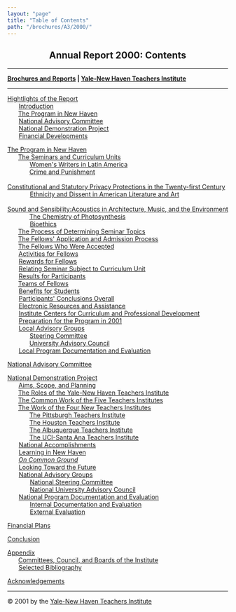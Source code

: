 ```yaml
---
layout: "page"
title: "Table of Contents"
path: "/brochures/A3/2000/"
---
```

<main>
<center>
<h2><b>Annual Report 2000: Contents</b></h2></center>
<hr/>
<b><a href="..\..\">Brochures and Reports</a>
| <a href="..\..\..\">Yale-New Haven Teachers Institute</a></b>
<hr/>
<p><a href="highlights.html">Hightlights of the Report</a>
<br/><font color="#FFFFFF" style="visibility:hidden;">____</font><nobr><a href="highlights.html#a">Introduction</a></nobr>
<br/><font color="#FFFFFF" style="visibility:hidden;">____</font><nobr><a href="highlights.html#b">The Program in New Haven</a></nobr>
<br/><font color="#FFFFFF" style="visibility:hidden;">____</font><nobr><a href="highlights.html#c">National Advisory Committee</a></nobr>
<br/><font color="#FFFFFF" style="visibility:hidden;">____</font><nobr><a href="highlights.html#d">National Demonstration Project</a></nobr>
<br/><font color="#FFFFFF" style="visibility:hidden;">____</font><nobr><a href="highlights.html#e">Financial Developments</a></nobr>
</p><p><a href="programnh.html">The Program in New Haven</a>
<br/><font color="#FFFFFF" style="visibility:hidden;">____</font><nobr><a href="programnh.html#a">The Seminars and Curriculum Units</a></nobr>
<br/><font color="#FFFFFF" style="visibility:hidden;">________</font><nobr><a href="programnh.html#b">Women's Writers in Latin America</a></nobr>
<br/><font color="#FFFFFF" style="visibility:hidden;">________</font><nobr><a href="programnh.html#c">Crime and Punishment</a></nobr>
<br/><font color="#FFFFFF" style="visibility:hidden;">________</font><nobr><a href="programnh.html#d">Constitutional and Statutory Privacy Protections in the Twenty-first Century</a></nobr>
<br/><font color="#FFFFFF" style="visibility:hidden;">________</font><nobr><a href="programnh.html#e">Ethnicity and Dissent in American Literature and Art</a></nobr>
<br/><font color="#FFFFFF" style="visibility:hidden;">________</font><nobr><a href="programnh.html#f">Sound and Sensibility:Acoustics in Architecture, Music, and the Environment</a></nobr>
<br/><font color="#FFFFFF" style="visibility:hidden;">________</font><nobr><a href="programnh.html#g">The Chemistry of Photosynthesis</a></nobr>
<br/><font color="#FFFFFF" style="visibility:hidden;">________</font><nobr><a href="programnh.html#h">Bioethics</a></nobr>
<br/><font color="#FFFFFF" style="visibility:hidden;">____</font><nobr><a href="programnh.html#i">The Process of Determining Seminar Topics</a></nobr>
<br/><font color="#FFFFFF" style="visibility:hidden;">____</font><nobr><a href="programnh.html#j">The Fellows' Application and Admission Process</a></nobr>
<br/><font color="#FFFFFF" style="visibility:hidden;">____</font><nobr><a href="programnh.html#k">The Fellows Who Were Accepted</a></nobr>
<br/><font color="#FFFFFF" style="visibility:hidden;">____</font><nobr><a href="programnh.html#l">Activities for Fellows</a></nobr>
<br/><font color="#FFFFFF" style="visibility:hidden;">____</font><nobr><a href="programnh.html#m">Rewards for Fellows</a></nobr>
<br/><font color="#FFFFFF" style="visibility:hidden;">____</font><nobr><a href="programnh.html#n">Relating Seminar Subject to Curriculum Unit</a></nobr>
<br/><font color="#FFFFFF" style="visibility:hidden;">____</font><nobr><a href="programnh.html#o">Results for Participants</a></nobr>
<br/><font color="#FFFFFF" style="visibility:hidden;">____</font><nobr><a href="programnh.html#p">Teams of Fellows</a></nobr>
<br/><font color="#FFFFFF" style="visibility:hidden;">____</font><nobr><a href="programnh.html#q">Benefits for Students</a></nobr>
<br/><font color="#FFFFFF" style="visibility:hidden;">____</font><nobr><a href="programnh.html#r">Participants' Conclusions Overall</a></nobr>
<br/><font color="#FFFFFF" style="visibility:hidden;">____</font><nobr><a href="programnh.html#s">Electronic Resources and Assistance</a></nobr>
<br/><font color="#FFFFFF" style="visibility:hidden;">____</font><nobr><a href="programnh.html#t">Institute Centers for Curriculum and Professional Development</a></nobr>
<br/><font color="#FFFFFF" style="visibility:hidden;">____</font><nobr><a href="programnh.html#u">Preparation for the Program in 2001</a></nobr>
<br/><font color="#FFFFFF" style="visibility:hidden;">____</font><nobr><a href="programnh.html#v">Local Advisory Groups</a></nobr>
<br/><font color="#FFFFFF" style="visibility:hidden;">________</font><nobr><a href="programnh.html#w">Steering Committee</a></nobr>
<br/><font color="#FFFFFF" style="visibility:hidden;">________</font><nobr><a href="programnh.html#x">University Advisory Council</a></nobr>
<br/><font color="#FFFFFF" style="visibility:hidden;">____</font><nobr><a href="programnh.html#y">Local Program Documentation and Evaluation</a></nobr>
</p><p><a href="nac.html">National Advisory Committee</a>
</p><p><a href="nationaldem.html">National Demonstration Project</a>
<br/><font color="#FFFFFF" style="visibility:hidden;">____</font><nobr><a href="nationaldem.html#a">Aims, Scope, and Planning</a></nobr>
<br/><font color="#FFFFFF" style="visibility:hidden;">____</font><nobr><a href="nationaldem.html#b">The Roles of the Yale-New Haven Teachers Institute</a></nobr>
<br/><font color="#FFFFFF" style="visibility:hidden;">____</font><nobr><a href="nationaldem.html#c">The Common Work of the Five Teachers Institutes</a></nobr>
<br/><font color="#FFFFFF" style="visibility:hidden;">____</font><nobr><a href="nationaldem.html#Bo">The Work of the Four New Teachers Institutes</a></nobr>
<br/><font color="#FFFFFF" style="visibility:hidden;">________</font><nobr><a href="nationaldem.html#Ba">The Pittsburgh Teachers Institute</a></nobr>
<br/><font color="#FFFFFF" style="visibility:hidden;">________</font><nobr><a href="nationaldem.html#Bb">The Houston Teachers Institute</a></nobr>
<br/><font color="#FFFFFF" style="visibility:hidden;">________</font><nobr><a href="nationaldem.html#Bc">The Albuquerque Teachers Institute</a></nobr>
<br/><font color="#FFFFFF" style="visibility:hidden;">________</font><nobr><a href="nationaldem.html#Bd">The UCI-Santa Ana Teachers Institute</a></nobr>
<br/><font color="#FFFFFF" style="visibility:hidden;">____</font><nobr><a href="nationaldem.html#d">National Accomplishments</a></nobr>
<br/><font color="#FFFFFF" style="visibility:hidden;">____</font><nobr><a href="nationaldem.html#e">Learning in New Haven</a></nobr>
<br/><font color="#FFFFFF" style="visibility:hidden;">____</font><i><a href="nationaldem.html#f">On Common Ground</a></i>
<br/><font color="#FFFFFF" style="visibility:hidden;">____</font><nobr><a href="nationaldem.html#g">Looking Toward the Future</a></nobr>
<br/><font color="#FFFFFF" style="visibility:hidden;">____</font><nobr><a href="nationaldem.html#h">National Advisory Groups</a></nobr>
<br/><font color="#FFFFFF" style="visibility:hidden;">________</font><nobr><a href="nationaldem.html#i">National Steering Committee</a></nobr>
<br/><font color="#FFFFFF" style="visibility:hidden;">________</font><nobr><a href="nationaldem.html#j">National University Advisory Council</a></nobr>
<br/><font color="#FFFFFF" style="visibility:hidden;">____</font><nobr><a href="nationaldem.html#k">National Program Documentation and Evaluation</a></nobr>
<br/><font color="#FFFFFF" style="visibility:hidden;">________</font><nobr><a href="nationaldem.html#l">Internal Documentation and Evaluation</a></nobr>
<br/><font color="#FFFFFF" style="visibility:hidden;">________</font><nobr><a href="nationaldem.html#m">External Evaluation</a></nobr>
</p><p><a href="financiald.html">Financial Plans</a>
</p><p><a href="conclusionb.html">Conclusion</a>
</p><p><a href="appendixb.html">Appendix</a>
<br/><font color="#FFFFFF" style="visibility:hidden;">____</font><nobr><a href="appendixb.html#a">Committees, Council, and Boards of the Institute</a></nobr>
<br/><font color="#FFFFFF" style="visibility:hidden;">____</font><nobr><a href="appendixb.html#b">Selected Bibliography</a></nobr>
</p><p><a href="acknowledgements.html">Acknowledgements</a>
</p><hr/>
© 2001 by the <a href="..\..\..\">Yale-New Haven Teachers Institute</a>
</main>
